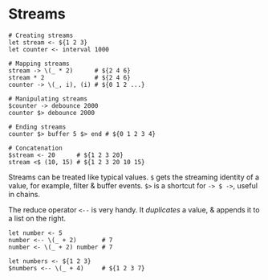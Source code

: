 # Streams

```fl
# Creating streams
let stream <- ${1 2 3}
let counter <- interval 1000

# Mapping streams
stream -> \(_ * 2)      # ${2 4 6}
stream * 2              # ${2 4 6}
counter -> \(_, i), (i) # ${0 1 2 ...}

# Manipulating streams
$counter -> debounce 2000
counter $> debounce 2000

# Ending streams
counter $> buffer 5 $> end # ${0 1 2 3 4}

# Concatenation
$stream <- 20      # ${1 2 3 20}
stream <$ (10, 15) # ${1 2 3 20 10 15}
```

Streams can be treated like typical values. `$` gets the streaming identity of a value, for example, filter & buffer events. `$>` is a shortcut for `-> $ ->`, useful in chains.

The reduce operator `<--` is very handy. It *duplicates* a value, & appends it to a list on the right.

```fl
let number <- 5
number <-- \(_ + 2)       # 7
number <- \(_ + 2) number # 7

let numbers <- ${1 2 3}
$numbers <-- \(_ + 4)     # ${1 2 3 7}
```
